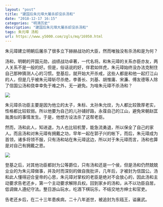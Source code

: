 ```yaml
---
layout: "post"
title: "建国后朱元璋大屠杀却没杀汤和"
date: "2018-12-17 16:15"
categories: "明清历史"
description: "建国后朱元璋大屠杀却没杀汤和"
tags: 朱元璋 汤和
url: https://www.y5000.com/zgls/mq/16950.html
---
```






朱元璋建立明朝后屠杀了很多立下赫赫战功的大臣，然而唯独没有杀汤和是为何？

汤和，明朝的开国元勋，战绩战功卓著，一代名将。和朱元璋的关系亦臣亦友，两人关系不是一般的好。但是，俗话说的好，伴君如伴虎，朱元璋始终没办法克制住自己那种猜测人心的习惯。登基后，就开始大开杀戒，这些人都是和他一起打江山的人，但是几乎被朱元璋斩尽杀绝，李善长、刘基、胡惟庸、宋濂、傅友德等人除了信国公汤和侥幸幸免于难之外，无一避免。为啥朱元璋不杀汤和？

![](https://img.y5000.com/uploads/allimg/170314/1509363528-0.jpg)

朱元璋杀功臣主要是因为他立的太子，朱标、太孙朱允炆，为人都比较敦厚老实，性格都比较软弱。所以他要为自己的儿孙铺好路，永葆自己的江山，避免宋朝赵匡胤类似的事情发生。于是，他想方设法杀了这帮老臣。

然而，汤和此人，知进退，为人也比较机警，能急流勇退，所以保全了自己的家人。而且汤和对朱元璋有拥戴之功，早年一起在郭子兴的帐下，而后，朱元璋成为首领，诸多将领不服，只有汤和站在朱元璋这边，所以对于朱元璋而言，汤和也算是对自己有拥戴之恩。

![](https://img.y5000.com/uploads/allimg/170314/1509362608-1.jpg)

登基之后，对其他功臣都封为公等爵位，只有汤和还是一个侯，但是汤和仍然兢兢业业的为朱元璋做事，并及时而深刻的做自我批评，几年后，才被封为信国公。汤和此人懂得迎合皇帝的心思，朱元璋对掌权的老臣是绝对不会放心的，因此汤和主动要求告老还乡，第一个主动要求解除兵权。回到家乡的汤和，从不以功臣自居，低调做人遵纪守法。整日游山玩水，吃酒下棋玩乐，不结交地方绅士和官吏。

告老还乡后，在二十三年患疾病，二十八年逝世，被追封为东瓯王，谥襄武。
